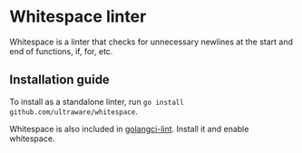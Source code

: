 # Whitespace linter

Whitespace is a linter that checks for unnecessary newlines at the start and end of functions, if, for, etc.

## Installation guide

To install as a standalone linter, run `go install github.com/ultraware/whitespace`.

Whitespace is also included in [golangci-lint](https://github.com/golangci/golangci-lint/). Install it and enable whitespace.
